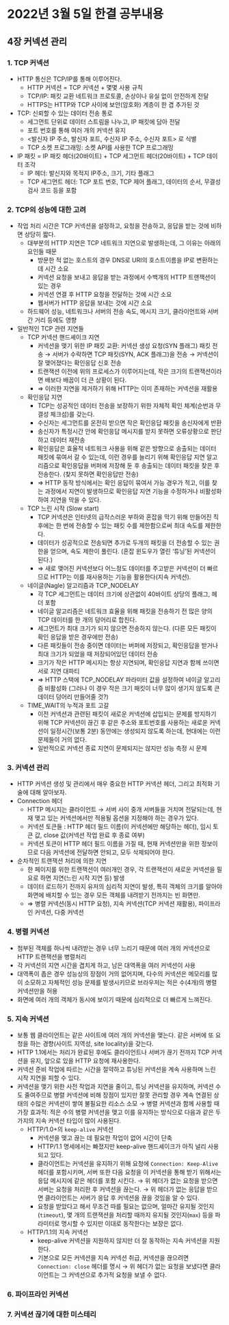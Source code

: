 # 2022년 3월 5일 한결 공부내용

## 4장 커넥션 관리

### 1. TCP 커넥션

- HTTP 통신은 TCP/IP를 통해 이루어진다.
    - HTTP 커넥션 = TCP 커넥션 + 몇몇 사용 규칙
    - TCP/IP: 패킷 교환 네트워크 프로토콜, 손상이나 유실 없이 안전하게 전달
    - HTTPS는 HTTP와 TCP 사이에 보안(암호화) 계층이 한 겹 추가된 것
- TCP: 신뢰할 수 있는 데이터 전송 통로
    - 세그먼트 단위로 데이터 스트림을 나누고, IP 패킷에 담아 전달
    - 포트 번호를 통해 여러 개의 커넥션 유지
    - <발신자 IP 주소, 발신자 포트, 수신자 IP 주소, 수신자 포트> 로 식별
    - TCP 소켓 프로그래밍: 소켓 API를 사용한 TCP 프로그래밍
- IP 패킷 =  IP 패킷 헤더(20바이트) + TCP 세그먼트 헤더(20바이트) + TCP 데이터 조각
    - IP 헤더: 발신지와 목적지 IP주소, 크기, 기타 플래그
    - TCP 세그먼트 헤더: TCP 포트 번호, TCP 제어 플래그, 데이터의 순서, 무결성 검사 코드 등을 포함

### 2. TCP의 성능에 대한 고려

- 작업 처리 시간은 TCP 커넥션을 설정하고, 요청을 전송하고, 응답을 받는 것에 비하면 상당히 짧다.
    - 대부분의 HTTP 지연은 TCP 네트워크 지연으로 발생하는데, 그 이유는 아래의 요인들 때문
        - 방문한 적 없는 호스트의 경우 DNS로 URI의 호스트이름을 IP로 변환하는데 시간 소요
        - 커넥션 요청을 보내고 응답을 받는 과정에서 수백개의 HTTP 트랜잭션이 있는 경우
        - 커넥션 연결 후 HTTP 요청을 전달하는 것에 시간 소요
        - 웹서버가 HTTP 응답을 보내는 것에 시간 소요
    - 하드웨어 성능, 네트워크나 서버의 전송 속도, 메시지 크기, 클라이언트와 서버간 거리 등에도 영향
- 일반적인 TCP 관련 지연들
    - TCP 커넥션 핸드셰이크 지연
        - 커넥션을 맺기 위한 IP 패킷 교환: 커넥션 생성 요청(SYN 플래그) 패킷 전송 → 서버가 수락하면 TCP 패킷(SYN, ACK 플래그)을 전송 → 커넥션이 잘 맺어졌다는 확인응답 신호 전송
        - 트랜잭션 이전에 위의 프로세스가 이루어지는데, 작은 크기의 트랜잭션이라면 배보다 배꼽이 더 큰 상황이 된다.
        - ⇒ 이러한 지연을 제거하기 위해 HTTP는 이미 존재하는 커넥션을 재활용
    - 확인응답 지연
        - TCP는 성공적인 데이터 전송을 보장하기 위한 자체적 확인 체계(순번과 무결성 체크섬)를 갖는다.
        - 수신자는 세그먼트를 온전히 받으면 작은 확인응답 패킷을 송신자에게 반환
        - 송신자가 특정시간 안에 확인응답 메시지를 받지 못하면 오류상황으로 판단하고 데이터 재전송
        - 확인응답은 효율적 네트워크 사용을 위해 같은 방향으로 송출되는 데이터 패킷에 묶여서 갈 수 있는데, 이런 경우를 늘리기 위해 확인응답 지연 알고리즘으로 확인응답을 버퍼에 저장해 둔 후 송출되는 데이터 패킷을 찾은 후 전송한다. (찾지 못하면 확인응답만 전송)
        - ⇒ HTTP 동작 방식에서는 확인 응답이 묶여서 가능 경우가 적고, 이를 찾는 과정에서 지연이 발생하므로 확인응답 지연 기능을 수정하거나 비활성화하여 지연을 막을 수 있다.
    - TCP 느린 시작 (Slow start)
        - TCP 커넥션은 인터넷의 급작스러운 부하와 혼잡을 막기 위해 만들어진 직후에는 한 번에 전송할 수 있는 패킷 수를 제한함으로써 최대 속도를 제한한다.
        - 데이터가 성공적으로 전송되면 추가로 두개의 패킷을 더 전송할 수 있는 권한을 얻으며, 속도 제한이 풀린다. (혼잡 윈도우가 열린 ‘튜닝’된 커넥션이 된다.)
        - ⇒ 새로 맺어진 커넥션보다 어느정도 데이터를 주고받은 커넥션이 더 빠르므로 HTTP는 이를 재사용하는 기능을 활용한다(지속 커넥션).
    - 네이글(Nagle) 알고리즘과 TCP_NODELAY
        - 각 TCP 세그먼트는 데이터 크기에 상관없이 40바이트 상당의 플래그, 헤더 포함
        - 네이글 알고리즘은 네트워크 효율을 위해 패킷을 전송하기 전 많은 양의 TCP 데이터를 한 개의 덩어리로 합친다.
        - 세그먼트가 최대 크기가 되지 않으면 전송하지 않는다. (다른 모든 패킷이 확인 응답을 받은 경우에만 전송)
        - 다른 패킷들이 전송 중이면 데이터는 버퍼에 저장되고, 확인응답을 받거나 최대 크기가 되었을 때 저장되어있던 데이터 전송
        - 크기가 작은 HTTP 메시지는 항상 지연되며, 확인응답 지연과 함께 쓰이면 서로 지연 대파티
        - ⇒ HTTP 스택에 TCP_NODELAY 파라미터 값을 설정하여 네이글 알고리즘 비활성화 
        (그러나 이 경우 작은 크기 패킷이 너무 많이 생기지 않도록 큰 데이터 덩어리 만들어줄 것?)
    - TIME_WAIT의 누적과 포트 고갈
        - 이전 커넥션과 관련된 패킷이 새로운 커넥션에 삽입되는 문제를 방지하기 위해 TCP 커넥션이 끊긴 후 같은 주소와 포트번호를 사용하는 새로운 커넥션이 일정시간(보통 2분) 동안에는 생성되지 않도록 하는데, 현대에는 이런 문제들이 거의 없다.
        - 일반적으로 커넥션 종료 지연이 문제되지는 않지만 성능 측정 시 문제

### 3. 커넥션 관리

- HTTP 커넥션 생성 및 관리에서 매우 중요한 HTTP 커넥션 헤더, 그리고 최적화 기술에 대해 알아보자.
- Connection 헤더
    - HTTP 메시지는 클라이언트 → 서버 사이 중개 서버들을 거치며 전달되는데, 현재 맺고 있는 커넥션에서만 적용될 옵션을 지정해야 하는 경우가 있다.
    - 커넥션 토큰들 : HTTP 헤더 필드 이름(이 커넥션에만 해당하는 헤더), 임시 토큰 값, close 값(커넥션 작업 완료 후 종료 여부)
    - 커넥션 토큰이 HTTP 헤더 필드 이름을 가질 때, 현재 커넥션만을 위한 정보이므로 다음 커넥션에 전달하면 안되고, 모두 삭제되어야 한다.
- 순차적인 트랜잭션 처리에 의한 지연
    - 한 페이지를 위한 트랜잭션이 여러개인 경우, 각 트랜잭션이 새로운 커넥션을 필요로 하면 지연(느린 시작 지연 등) 발생
    - 데이터 로드하기 전까지 유저의 심리적 지연이 발생, 특히 객체의 크기를 알아야 화면에 배치할 수 있는 경우 모든 객체를 내려받기 전까지는 빈 화면만.
    - ⇒ 병렬 커넥션(동시 HTTP 요청), 지속 커넥션(TCP 커넥션 재활용), 파이프라인 커넥션, 다중 커넥션

### 4. 병렬 커넥션

- 첨부된 객체를 하나씩 내려받는 경우 너무 느리기 때문에 여러 개의 커넥션으로 HTTP 트랜잭션을 병렬처리
- 각 커넥션의 지연 시간을 겹치게 하고, 남은 대역폭을 여러 커넥션이 사용
- 대역폭이 좁은 경우 성능상의 장점이 거의 없어지며, 다수의 커넥션은 메모리를 많이 소모하고 자체적인 성능 문제를 발생시키므로 브라우저는 적은 수(4개)의 병렬 커넥션만을 허용
- 화면에 여러 개의 객체가 동시에 보이기 때문에 심리적으로 더 빠르게 느껴진다.

### 5. 지속 커넥션

- 보통 웹 클라이언트는 같은 사이트에 여러 개의 커넥션을 맺는다. 같은 서버에 또 요청을 하는 경향(사이트 지역성, site locality)을 갖는다.
- HTTP 1.1에서는 처리가 완료된 후에도 클라이언트나 서버가 끊기 전까지 TCP 커넥션을 유지, 앞으로 있을 HTTP 요청에 재사용한다.
- 커넥션 준비 작업에 따르는 시간을 절약하고 튜닝된 커넥션을 계속 사용하며 느린 시작 지연을 피할 수 있다.
- 커넥션을 맺기 위한 사전 작업과 지연을 줄이고, 튜닝 커넥션을 유지하며, 커넥션 수도 줄여주므로 병렬 커넥션에 비해 장점이 있지만 잘못 관리할 경우 계속 연결된 상태의 수많은 커넥션이 쌓여 불필요한 리소스 소모
→ 병렬 커넥션과 함께 사용할 때 가장 효과적: 적은 수의 병렬 커넥션을 맺고 이를 유지하는 방식으로 다음과 같은 두 가지의 지속 커넥션 타입이 많이 사용된다.
    - HTTP/1.0+의 `keep-alive` 커넥션
        - 커넥션을 맺고 끊는 데 필요한 작업이 없어 시간이 단축
        - HTTP/1.1 명세에서는 빠졌지만 keep-alive 핸드셰이크가 아직 널리 사용되고 있다.
        - 클라이언트는 커넥션을 유지하기 위해 요청에 `Connection: Keep-Alive` 헤더를 포함시키며, 서버 또한 다음 요청을 이 커넥션을 통해 받기 위해서는 응답 메시지에 같은 헤더를 포함 시킨다. 
        → 위 헤더가 없는 요청을 받으면 서버는 요청을 처리한 후 커넥션을 끊는다.
        → 위 헤더가 없는 응답을 받으면 클라이언트는 서버가 응답 후 커넥션을 끊을 것임을 알 수 있다.
        - 요청을 받았다고 해서 무조건 따를 필요는 없으며, 얼마간 유지될 것인지(`timeout`), 몇 개의 트랜잭션을 처리할 때까지 유지될 것인지(`max`) 등을 파라미터로 명시할 수 있지만 이대로 동작한다는 보장은 없다.
    - HTTP/1.1의 지속 커넥션
        - keep-alive 커넥션을 지원하지 않지만 더 잘 동작하는 지속 커넥션을 지원한다.
        - 기본으로 모든 커넥션을 지속 커넥션 취급, 커넥션을 끊으려면 `Connection: close` 헤더를 명시
        → 위 헤더가 없는 요청을 보냈다면 클라이언트는 그 커넥션으로 추가적 요청을 보낼 수 없다.

### 6. 파이프라인 커넥션

### 7. 커넥션 끊기에 대한 미스테리